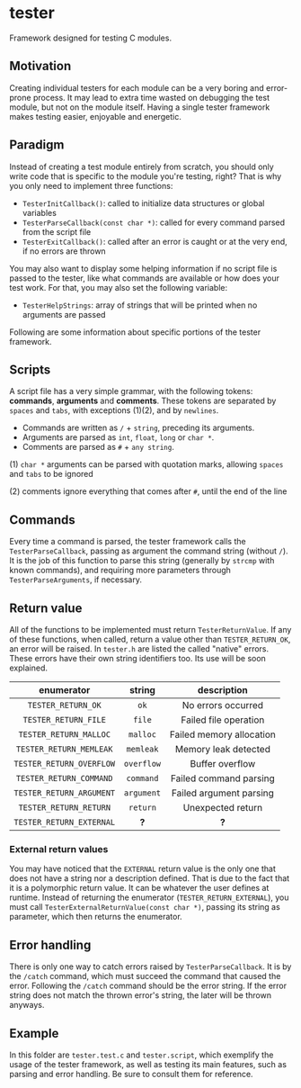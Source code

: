 # tester

Framework designed for testing C modules.

## Motivation

Creating individual testers for each module can be a very boring and error-prone process. It may lead to extra time wasted on debugging the test module, but not on the module itself. Having a single tester framework makes testing easier, enjoyable and energetic.

## Paradigm

Instead of creating a test module entirely from scratch, you should only write code that is specific to the module you're testing, right? That is why you only need to implement three functions:

* `TesterInitCallback()`: called to initialize data structures or global variables
* `TesterParseCallback(const char *)`: called for every command parsed from the script file
* `TesterExitCallback()`: called after an error is caught or at the very end, if no errors are thrown

You may also want to display some helping information if no script file is passed to the tester, like what commands are available or how does your test work. For that, you may also set the following variable:

* `TesterHelpStrings`: array of strings that will be printed when no arguments are passed

Following are some information about specific portions of the tester framework.

## Scripts

A script file has a very simple grammar, with the following tokens: **commands**, **arguments** and **comments**. These tokens are separated by ` spaces` and `tabs`, with exceptions (1)(2), and by `newlines`.

* Commands are written as `/`  + `string`, preceding its arguments.
* Arguments are parsed as `int`,  `float`, `long` or `char *`.
* Comments are parsed as `#` + `any string`.

(1) `char *` arguments can be parsed with quotation marks, allowing `spaces` and `tabs` to be ignored

(2) comments ignore everything that comes after `#`, until the end of the line

## Commands

Every time a command is parsed, the tester framework calls the `TesterParseCallback`, passing as argument the command string (without  `/`). It is the job of this function to parse this string (generally by `strcmp` with known commands), and requiring more parameters through `TesterParseArguments`, if necessary.

## Return value

All of the functions to be implemented must return `TesterReturnValue`. If any of these functions, when called, return a value other than `TESTER_RETURN_OK`, an error will be raised. In `tester.h` are listed the called "native" errors. These errors have their own string identifiers too. Its use will be soon explained.

|      **enumerator**      | **string** |     **description**      |
| :----------------------: | :--------: | :----------------------: |
|    `TESTER_RETURN_OK`    |    `ok`    |    No errors occurred    |
|   `TESTER_RETURN_FILE`   |   `file`   |  Failed file operation   |
|  `TESTER_RETURN_MALLOC`  |  `malloc`  | Failed memory allocation |
| `TESTER_RETURN_MEMLEAK`  | `memleak`  |   Memory leak detected   |
| `TESTER_RETURN_OVERFLOW` | `overflow` |     Buffer overflow      |
| `TESTER_RETURN_COMMAND`  | `command`  |  Failed command parsing  |
| `TESTER_RETURN_ARGUMENT` | `argument` | Failed argument parsing  |
|  `TESTER_RETURN_RETURN`  |  `return`  |    Unexpected return     |
| `TESTER_RETURN_EXTERNAL` |   **?**    |          **?**           |

### External return values

You may have noticed that the `EXTERNAL` return value is the only one that does not have a string nor a description defined. That is due to the fact that it is a polymorphic return value. It can be whatever the user defines at runtime. Instead of returning the enumerator (`TESTER_RETURN_EXTERNAL`), you must call `TesterExternalReturnValue(const char *)`, passing its string as parameter, which then returns the enumerator.

## Error handling

There is only one way to catch errors raised by `TesterParseCallback`. It is by the `/catch` command, which must succeed the command that caused the error. Following the `/catch` command should be the error string. If the error string does not match the thrown error's string, the later will be thrown anyways.

## Example

In this folder are `tester.test.c` and `tester.script`, which exemplify the usage of the tester framework, as well as testing its main features, such as parsing and error handling. Be sure to consult them for reference.

